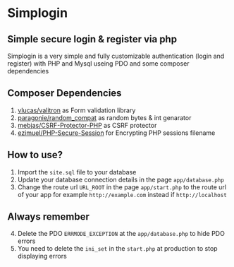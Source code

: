 # Simplogin

## Simple secure login & register via php

Simplogin is a very simple and fully customizable authentication (login and register) with PHP and Mysql useing PDO and some composer dependencies

## Composer Dependencies

1.  [vlucas/valitron](https://github.com/vlucas/valitron) as Form validation library
2.  [paragonie/random_compat](https://github.com/paragonie/random_compat) as random bytes & int genarator
3.  [mebjas/CSRF-Protector-PHP](https://github.com/mebjas/CSRF-Protector-PHP) as CSRF protector
4.  [ezimuel/PHP-Secure-Session](https://github.com/ezimuel/PHP-Secure-Session) for Encrypting PHP sessions filename

## How to use?

1.  Import the `site.sql` file to your database
2.  Update your database connection details in the page `app/database.php`
3.  Change the route url `URL_ROOT` in the page `app/start.php` to the route url of your app for example
    `http://example.com` instead if `http://localhost`

## Always remember
4.  Delete the PDO `ERRMODE_EXCEPTION` at the `app/database.php` to hide PDO errors
5.  You need to delete the `ini_set` in the `start.php` at production to stop displaying errors
